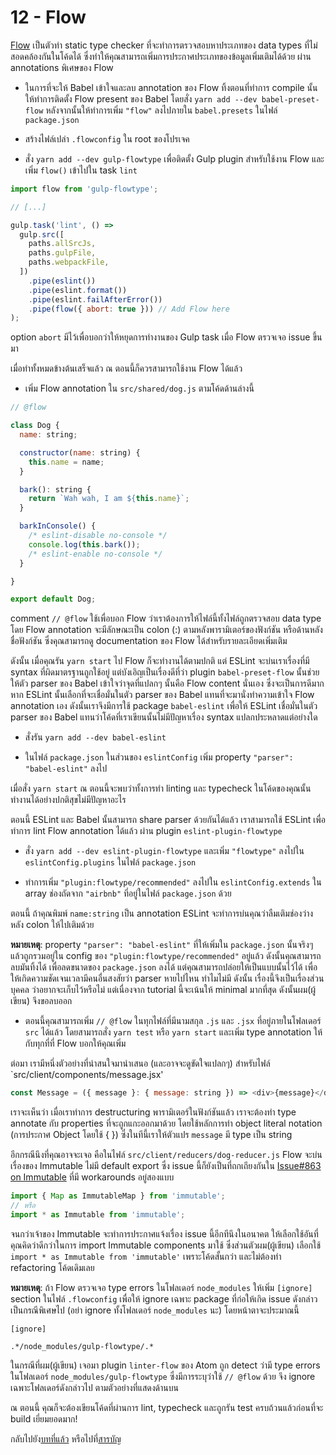 # 12 - Flow

[Flow](https://flowtype.org/) เป็นตัวทำ static type checker ที่จะทำการตรวจสอบหาประเภทของ data types ที่ไม่สอดคล้องกันในโค้ดได้ ซึ่งทำให้คุณสามารถเพิ่มการประกาศประเภทของข้อมูลเพิ่มเติมได้ด้วย ผ่าน annotations พิเศษของ Flow

- ในการที่จะให้ Babel เข้าใจและลบ annotation ของ Flow ทิ้งตอนที่ทำการ compile นั้น ให้ทำการติดตั้ง Flow present ของ Babel โดยสั่ง `yarn add --dev babel-preset-flow` หลังจากนั้นให้ทำการเพิ่ม `"flow"` ลงไปภายใน `babel.presets` ในไฟล์ `package.json`

- สร้างไฟล์เปล่า `.flowconfig` ใน root ของโปรเจค

- สั่ง `yarn add --dev gulp-flowtype` เพื่อติดตั้ง Gulp plugin สำหรับใช้งาน Flow และเพิ่ม `flow()` เข้าไปใน task `lint`

```javascript
import flow from 'gulp-flowtype';

// [...]

gulp.task('lint', () =>
  gulp.src([
    paths.allSrcJs,
    paths.gulpFile,
    paths.webpackFile,
  ])
    .pipe(eslint())
    .pipe(eslint.format())
    .pipe(eslint.failAfterError())
    .pipe(flow({ abort: true })) // Add Flow here
);
```

option `abort` มีไว้เพื่อบอกว่าให้หยุดการทำงานของ Gulp task เมื่อ Flow ตรวจเจอ issue ขึ้นมา

เมื่อทำทั้งหมดข้างต้นเสร็จแล้ว ณ ตอนนี้ก็ควรสามารถใช้งาน Flow ได้แล้ว

- เพิ่ม Flow annotation ใน `src/shared/dog.js` ตามโค้ดด้านล่างนี้

```javascript
// @flow

class Dog {
  name: string;

  constructor(name: string) {
    this.name = name;
  }

  bark(): string {
    return `Wah wah, I am ${this.name}`;
  }

  barkInConsole() {
    /* eslint-disable no-console */
    console.log(this.bark());
    /* eslint-enable no-console */
  }

}

export default Dog;
```

comment `// @flow` ใช้เพื่อบอก Flow ว่าเราต้องการให้ไฟล์นี้ทั้งไฟล์ถูกตรวจสอบ data type โดย Flow annotation จะมีลักษณะเป็น colon (:) ตามหลังพารามิเตอร์ของฟังก์ชัน หรือด้านหลังชื่อฟังก์ชัน ซึ่งคุณสามารถดู documentation ของ Flow ได้สำหรับรายละเอียดเพิ่มเติม

ดังนั้น เมื่อคุณรัน `yarn start` ไป Flow ก็จะทำงานได้ตามปกติ แต่ ESLint จะบ่นเราเรื่องที่มี syntax ที่ผิดมาตรฐานถูกใช้อยู่ แต่บังเอิญเป็นเรื่องดีที่ว่า plugin `babel-preset-flow` นั้นช่วยให้ตัว parser ของ Babel เข้าใจว่าจุดที่แปลกๆ นั้นคือ Flow content นั่นเอง ซึ่งจะเป็นการดีมาก หาก ESLint นั้นเลือกที่จะเชื่อมั่นในตัว parser ของ Babel แทนที่จะมานั่งทำความเข้าใจ Flow annotation เอง ดังนั้นเราจึงมีการใช้ package `babel-eslint` เพื่อให้ ESLint เชื่อมั่นในตัว parser ของ Babel แทนว่าโค้ดที่เราเขียนนั้นไม่มีปัญหาเรื่อง syntax แปลกประหลาดแต่อย่างใด

- สั่งรัน `yarn add --dev babel-eslint`

- ในไฟล์ `package.json` ในส่วนของ `eslintConfig` เพิ่ม property `"parser": "babel-eslint"` ลงไป

เมื่อสั่ง `yarn start` ณ ตอนนี้จะพบว่าทั้งการทำ linting และ typecheck ในโค้ดของคุณนั้นทำงานได้อย่างปกติสุขไม่มีปัญหาอะไร

ตอนนี้ ESLint และ Babel นั้นสามารถ share parser ด้วยกันได้แล้ว เราสามารถใช้ ESLint เพื่อทำการ lint Flow annotation ได้แล้ว ผ่าน plugin `eslint-plugin-flowtype`

- สั่ง `yarn add --dev eslint-plugin-flowtype` และเพิ่ม `"flowtype"` ลงไปใน `eslintConfig.plugins` ในไฟล์ `package.json`

- ทำการเพิ่ม `"plugin:flowtype/recommended"` ลงไปใน `eslintConfig.extends` ใน array ช่องถัดจาก `"airbnb"` ที่อยู่ในไฟล์ `package.json` ด้วย

ตอนนี้ ถ้าคุณพิมพ์ `name:string` เป็น annotation ESLint จะทำการบ่นคุณว่าลืมเติมช่องว่างหลัง colon ให้ไปเติมด้วย

**หมายเหตุ**: property `"parser": "babel-eslint"` ที่ให้เพิ่มใน `package.json` นั้นจริงๆ แล้วถูกรวมอยู่ใน config ของ `"plugin:flowtype/recommended"` อยู่แล้ว ดังนั้นคุณสามารถลบมันทิ้งได้ เพื่อลดขนาดของ `package.json` ลงได้ แต่คุณสามารถปล่อยให้เป็นแบบนั้นไว้ได้ เพื่อให้เกิดความชัดเจนเวลามีคนอื่นสงสัยว่า parser หายไปไหน ทำไมไม่มี ดังนั้น เรื่องนี้จึงเป็นเรื่องส่วนบุคคล ว่าอยากจะเก็บไว้หรือไม่ แต่เนื่องจาก tutorial นี้จะเน้นให้ minimal มากที่สุด ดังนั้นผม(ผู้เขียน) จึงขอลบออก

- ตอนนี้คุณสามารถเพิ่ม `// @flow` ในทุกไฟล์ที่มีนามสกุล `.js` และ `.jsx` ที่อยู่ภายในโฟลเดอร์ `src`  ได้แล้ว โดยสามารถสั่ง `yarn test` หรือ `yarn start` และเพิ่ม type annotation ให้กับทุกที่ที่ Flow บอกให้คุณเพิ่ม

ต่อมา เรามีหนึ่งตัวอย่างที่น่าสนใจมานำเสนอ (และอาจจะดูขัดใจแปลกๆ) สำหรับไฟล์ `src/client/components/message.jsx'

```javascript
const Message = ({ message }: { message: string }) => <div>{message}</div>;
```

เราจะเห็นว่า เมื่อเราทำการ destructuring พารามิเตอร์ในฟังก์ชันแล้ว เราจะต้องทำ type annotate กับ properties ที่จะถูกแกะออกมาด้วย โดยใช้หลักการทำ object literal notation (การประกาศ Object โดยใช้ { }) ซึ่งในทีนี้เราให้ตัวแปร `message` มี type เป็น string

อีกกรณีนึงที่คุณอาจจะเจอ คือในไฟล์ `src/client/reducers/dog-reducer.js` Flow จะบ่นเรื่องของ Immutable ไม่มี default export ซึ่ง issue นี้ก็ยังเป็นที่ถกเถียงกันใน [Issue#863 on Immutable](https://github.com/facebook/immutable-js/issues/863) ที่มี workarounds อยู่สองแบบ

```javascript
import { Map as ImmutableMap } from 'immutable';
// หรือ
import * as Immutable from 'immutable';
```

จนกว่าเจ้าของ Immutable จะทำการประกาศแจ้งเรื่อง issue นี้อีกทีนึงในอนาคต ให้เลือกใช้อันที่คุณคิดว่าดีกว่าในการ import Immutable components มาใช้ ซึ่งส่วนตัวผม(ผู้เขียน) เลือกใช้ `import * as Immutable from 'immutable'` เพราะโค้ดสั้นกว่า และไม่ต้องทำ refactoring โค้ดเดิมเลย

**หมายเหตุ**: ถ้า Flow ตรวจเจอ type errors ในโฟลเดอร์ `node_modules` ให้เพิ่ม `[ignore]` section ในไฟล์ `.flowconfig` เพื่อให้ ignore เฉพาะ package ที่ก่อให้เกิด issue ดังกล่าวเป็นกรณีพิเศษไป (อย่า ignore ทั้งโฟลเดอร์ `node_modules` นะ) โดยหน้าตาจะประมาณนี้

```flowconfig
[ignore]

.*/node_modules/gulp-flowtype/.*
```

ในกรณีที่ผม(ผู้เขียน) เจอมา plugin `linter-flow` ของ Atom ถูก detect ว่ามี type errors ในโฟลเดอร์ `node_modules/gulp-flowtype` ซึ่งมีการระบุว่าใช้ `// @flow` ด้วย จึง ignore เฉพาะโฟลเดอร์ดังกล่าวไป ตามตัวอย่างที่แสดงด้านบน

ณ ตอนนี้ คุณก็จะต้องเขียนโค้ดที่ผ่านการ lint, typecheck และถูกรัน test ครบถ้วนแล้วก่อนที่จะ build เยี่ยมยอดมาก!

กลับไปยัง[บทที่แล้ว](/tutorial/11-testing-mocha-chai-sinon) หรือไปที่[สารบัญ](https://github.com/MicroBenz/js-stack-from-scratch#table-of-contents)
